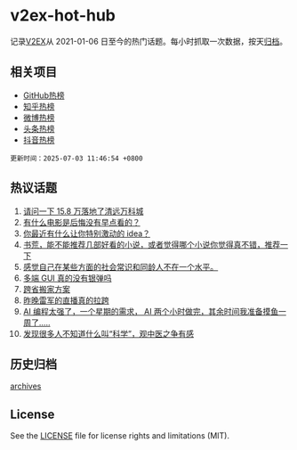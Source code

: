 # v2ex-hot-hub

 记录[V2EX](https://www.v2ex.com/)从 2021-01-06 日至今的热门话题。每小时抓取一次数据，按天[归档](archives)。
 
 ## 相关项目

- [GitHub热榜](https://github.com/lonnyzhang423/github-hot-hub)
- [知乎热榜](https://github.com/lonnyzhang423/zhihu-hot-hub)
- [微博热榜](https://github.com/lonnyzhang423/weibo-hot-hub)
- [头条热榜](https://github.com/lonnyzhang423/toutiao-hot-hub)
- [抖音热榜](https://github.com/lonnyzhang423/douyin-hot-hub)


 `更新时间：2025-07-03 11:46:54 +0800`

## 热议话题

1. [请问一下 15.8 万落地了清远万科城](https://www.v2ex.com/t/1142503)
1. [有什么电影是后悔没有早点看的？](https://www.v2ex.com/t/1142472)
1. [你最近有什么让你特别激动的 idea？](https://www.v2ex.com/t/1142515)
1. [书荒，能不能推荐几部好看的小说，或者觉得哪个小说你觉得真不错，推荐一下](https://www.v2ex.com/t/1142672)
1. [感觉自己在某些方面的社会常识和同龄人不在一个水平。](https://www.v2ex.com/t/1142677)
1. [多端 GUI 真的没有银弹吗](https://www.v2ex.com/t/1142560)
1. [跨省搬家方案](https://www.v2ex.com/t/1142488)
1. [昨晚雷军的直播真的拉跨](https://www.v2ex.com/t/1142657)
1. [AI 编程太强了，一个星期的需求， AI 两个小时做完，其余时间我准备摸鱼一周了.....](https://www.v2ex.com/t/1142524)
1. [发现很多人不知道什么叫“科学”，观中医之争有感](https://www.v2ex.com/t/1142663)

## 历史归档

[archives](archives)

## License

See the [LICENSE](LICENSE) file for license rights and limitations (MIT).

